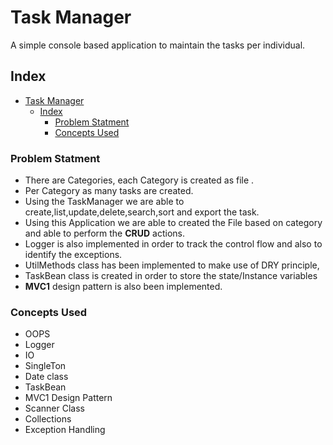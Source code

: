 # Task Manager

A simple console based application to maintain the tasks per individual.

## Index

- [Task Manager](#task-manager)
  - [Index](#index)
    - [Problem Statment](#problem-statment)
    - [Concepts Used](#concepts-used)

### Problem Statment

- There are Categories, each Category is created as file .
- Per Category as many tasks are created.
- Using the TaskManager we are able to create,list,update,delete,search,sort and export the task.
- Using this Application we are able to created the File based on category and able to perform the **CRUD** actions.
- Logger is also implemented in order to track the control flow and also to identify the exceptions.
- UtilMethods class has been implemented to make use of DRY principle,
- TaskBean class is created in order to store the state/Instance variables
- **MVC1** design pattern is also been implemented.

### Concepts Used

- OOPS
- Logger
- IO
- SingleTon
- Date class
- TaskBean
- MVC1 Design Pattern
- Scanner Class
- Collections
- Exception Handling